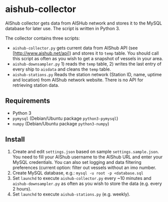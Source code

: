# aishub-collector

AIShub collector gets data from AISHub network and stores it to the MySQL database for later use.
The script is written in Python 3.

The collector contains three scripts:
 * `aishub-collector.py` gets current data from AIShub API (see [http://www.aishub.net/api]) and stores
   it to `temp` table. You should call this script as often as you wish to get a snapshot of
   vessels in your area.
 * `aishub-downsampler.py` 1) reads the `temp` table, 2) writes the last entry of every ship to `aisdata` and
   cleans the `temp` table.
 * `aishub-stations.py` Reads the station network (Station ID, name, uptime and location) from AIShub network
   website. There is no API for retrieving station data.

## Requirements

 * Python 3
 * `pymysql` (Debian/Ubuntu package `python3-pymysql`)
 * `numpy` (Debian/Ubuntu package `python3-numpy`)

## Install

 1. Create and edit `settings.json` based on sample `settings.sample.json`. You need to fill
    your AIShub username to the AIShub URL and enter your MySQL credentials. You can also set logging and data filtering preferences (current option: filter out vessels without an imo number.
 1. Create MySQL database, e.g.: `mysql -u root -p <database.sql`
 1. Set `launchd` to execute `aishub-collector.py` every ~10 minutes and `aishub-downsampler.py` as often
    as you wish to store the data (e.g. every 2 hours).
 1. Set `launchd` to execute `aishub-stations.py` (e.g. weekly).
